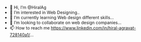 - 👋 Hi, I’m @HiralAg
- 👀 I’m interested in Web Designing..
- 🌱 I’m currently learning Web design different skills...
- 💞️ I’m looking to collaborate on web design companies...
- 📫 How to reach me https://www.linkedin.com/in/hiral-agravat-728140a1/...

<!---
HiralAg/HiralAg is a ✨ special ✨ repository because its `README.md` (this file) appears on your GitHub profile.
You can click the Preview link to take a look at your changes.
--->

